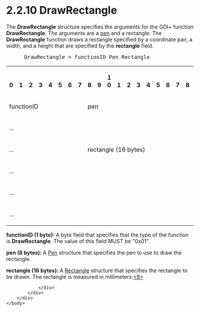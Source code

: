 <html dir="LTR" xmlns:mshelp="http://msdn.microsoft.com/mshelp" xmlns:ddue="http://ddue.schemas.microsoft.com/authoring/2003/5" xmlns:xlink="http://www.w3.org/1999/xlink" xmlns:tool="http://www.microsoft.com/tooltip">
    <head>
        <meta http-equiv="Content-Type" content="text/html; CHARSET=utf-8"></meta>
        <meta name="save" content="history"></meta>
        <title>2.2.10 DrawRectangle</title>
        <xml>
            <mshelp:toctitle title="2.2.10 DrawRectangle"></mshelp:toctitle>
            <mshelp:rltitle title="[MS-RGDI]: DrawRectangle"></mshelp:rltitle>
            <mshelp:keyword index="A" term="bf0f62f3-b544-49ec-b077-03822ae15f16"></mshelp:keyword>
            <mshelp:attr name="DCSext.ContentType" value="open specification"></mshelp:attr>
            <mshelp:attr name="AssetID" value="bf0f62f3-b544-49ec-b077-03822ae15f16"></mshelp:attr>
            <mshelp:attr name="TopicType" value="kbRef"></mshelp:attr>
            <mshelp:attr name="DCSext.Title" value="[MS-RGDI]: DrawRectangle" />
        </xml>
    </head>
    <body>
        <div id="header">
            <h1 class="heading">2.2.10 DrawRectangle</h1>
        </div>
        <div id="mainSection">
            <div id="mainBody">
                <div id="allHistory" class="saveHistory"></div>
                <div id="sectionSection0" class="section" name="collapseableSection">
                    

<p>The <b>DrawRectangle</b> structure specifies the arguments
for the GDI+ function <b>DrawRectangle</b>. The arguments are a <a href="557e6223-9107-4be3-9f7c-b83beb5d16fc.html#gt_ce96a59a-d6f1-4abd-a349-2eef897f6107">pen</a> and a rectangle. The <b>DrawRectangle</b>
function draws a rectangle specified by a coordinate pair, a width, and a
height that are specified by the <b>rectangle</b> field.</p>

<dl>
<dd>
<div><pre> DrawRectangle = functionID Pen Rectangle
</pre></div>
</dd></dl>

<table>
 <tr>
  <th><p><br>0</p></th>
  <th><p><br>1</p></th>
  <th><p><br>2</p></th>
  <th><p><br>3</p></th>
  <th><p><br>4</p></th>
  <th><p><br>5</p></th>
  <th><p><br>6</p></th>
  <th><p><br>7</p></th>
  <th><p><br>8</p></th>
  <th><p><br>9</p></th>
  <th><p>1<br>0</p></th>
  <th><p><br>1</p></th>
  <th><p><br>2</p></th>
  <th><p><br>3</p></th>
  <th><p><br>4</p></th>
  <th><p><br>5</p></th>
  <th><p><br>6</p></th>
  <th><p><br>7</p></th>
  <th><p><br>8</p></th>
  <th><p><br>9</p></th>
  <th><p>2<br>0</p></th>
  <th><p><br>1</p></th>
  <th><p><br>2</p></th>
  <th><p><br>3</p></th>
  <th><p><br>4</p></th>
  <th><p><br>5</p></th>
  <th><p><br>6</p></th>
  <th><p><br>7</p></th>
  <th><p><br>8</p></th>
  <th><p><br>9</p></th>
  <th><p>3<br>0</p></th>
  <th><p><br>1</p></th>
 </tr>
 <tr>
  <td colspan="8">
  <p>functionID</p>
  </td>
  <td colspan="24">
  <p>pen</p>
  </td>
 </tr>
 <tr>
  <td colspan="32">
  <p>...</p>
  </td>
 </tr>
 <tr>
  <td colspan="8">
  <p>...</p>
  </td>
  <td colspan="24">
  <p>rectangle
  (16 bytes)</p>
  </td>
 </tr>
 <tr>
  <td colspan="32">
  <p>...</p>
  </td>
 </tr>
 <tr>
  <td colspan="32">
  <p>...</p>
  </td>
 </tr>
 <tr>
  <td colspan="8">
  <p>...</p>
  </td>
  
 </tr>
</table>

<p><b>functionID (1 byte): </b>A byte field that
specifies that the type of the function is <b>DrawRectangle</b>. The value of
this field MUST be &quot;0x01&quot;.</p>

<p><b>pen (8 bytes): </b>A <a href="06d59821-7f7e-429f-a0f3-50e21038cb53.html">Pen</a> structure that
specifies the pen to use to draw the rectangle.</p>

<p><b>rectangle (16 bytes): </b>A <a href="f5178e90-f654-4dd5-a3c8-474475c848be.html">Rectangle</a> structure that
specifies the rectangle to be drawn. The rectangle is measured in millimeters.<a id="Appendix_A_Target_9"></a><a href="5f16d945-e8a0-4cc3-9547-1c8f3e568219.html#Appendix_A_9" aria-label="Product behavior note 9">&lt;9&gt;</a></p>


                </div>
            </div>
        </div>
    </body>
</html>